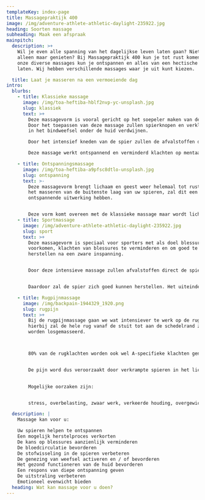 ```yaml
---
templateKey: index-page
title: Massagepraktijk 400
image: /img/adventure-athlete-athletic-daylight-235922.jpg
heading: Soorten massage
subheading: Maak een afspraak
mainpitch:
  description: >+
    Wil je even alle spanning van het dagelijkse leven laten gaan? Niets moeten,
    alleen maar genieten? Bij Massagepraktijk 400 kun je tot rust komen. Met
    onze diverse massages kun je ontspannen en alles van een hectische dag los
    laten. Wij hebben verschillende massages waar je uit kunt kiezen.

  title: Laat je masseren na een vermoeiende dag
intro:
  blurbs:
    - title: Klassieke massage
      image: /img/toa-heftiba-hblf2nvp-yc-unsplash.jpg
      slug: klassiek
      text: >+
        Deze massagevorm is vooral gericht op het soepeler maken van de spieren.
        Door het toepassen van deze massage zullen spierknopen en verklevingen
        in het bindweefsel onder de huid verdwijnen.

        Door het intensief kneden van de spier zullen de afvalstoffen de spieren verlaten, hierdoor zal u zich fitter gaan voelen.              

        Deze massage werkt ontspannend en verminderd klachten op mentaal en emotioneel gebied.

    - title: Ontspanningsmassage
      image: /img/toa-heftiba-a9pfsc8dtlo-unsplash.jpg
      slug: ontspanning
      text: >-
        Deze massagevorm brengt lichaam en geest weer helemaal tot rust. Door
        het masseren van de buitenste laag van uw spieren, zal dit een
        ontspannende uitwerking hebben.


        Deze vorm komt overeen met de klassieke massage maar wordt lichter ingezet.
    - title: Sportmassage
      image: /img/adventure-athlete-athletic-daylight-235922.jpg
      slug: sport
      text: >+
        Deze massagevorm is speciaal voor sporters met als doel blessures te
        voorkomen, klachten van blessures te verminderen en om goed te kunnen
        herstellen na een zware inspanning.


        Door deze intensieve massage zullen afvalstoffen direct de spier verlaten.


        Daardoor zal de spier zich goed kunnen herstellen. Het uiteindelijke doel zal zijn dat uw sportprestaties zullen verbeteren.

    - title: Rugpijnmassage
      image: /img/backpain-1944329_1920.png
      slug: rugpijn
      text: >+
        Bij de rugpijnmassage gaan we wat intensiever te werk op de rugstreek,
        hierbij zal de hele rug vanaf de stuit tot aan de schedelrand zorgvuldig
        worden losgemasseerd. 



        80% van de rugklachten worden ook wel A-specifieke klachten genoemd, dat wil zeggen dat een arts geen medische diagnose kan stellen voor uw klachten.


        De pijn word dus veroorzaakt door verkrampte spieren in het lichaam.
         

        Mogelijke oorzaken zijn:


        stress, overbelasting, zwaar werk, verkeerde houding, overgewicht, een te hard of juist te zacht matras, enzovoorts. 

  description: |
    Massage kan voor u:

    Uw spieren helpen te ontspannen
    Een mogelijk herstelproces verkorten
    De kans op blessures aanzienlijk verminderen
    De bloedcirculatie bevorderen
    De stofwisseling in de spieren verbeteren
    De genezing van weefsel activeren en / of bevorderen
    Het gezond functioneren van de huid bevorderen
    Een respons van diepe ontspanning geven
    De uitstraling verbeteren
    Emotioneel evenwicht bieden
  heading: Wat kan massage voor u doen?
---
```

